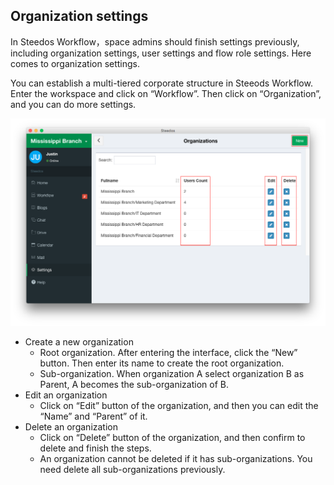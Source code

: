 ## Organization settings

In Steedos Workflow，space admins should finish settings previously, including organization settings, user settings and flow role settings. Here comes to organization settings.

You can establish a multi-tiered corporate structure in Steeods Workflow. Enter the workspace and click on “Workflow”. Then click on “Organization”, and you can do more settings.

![](images/nine.png)
  - Create a new organization
      - Root organization. After entering the interface, click the “New” button. Then enter its name to create the root organization.
      - Sub-organization. When organization A select organization B as Parent, A becomes the sub-organization of B.
  - Edit an organization
      - Click on “Edit” button of the organization, and then you can edit the “Name” and “Parent” of it.
  - Delete an organization 
      - Click on “Delete” button of the organization, and then confirm to delete and finish the steps.
      - An organization cannot be deleted if it has sub-organizations. You need delete all sub-organizations previously.


